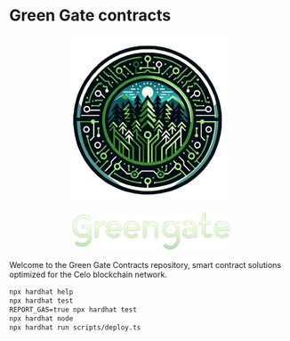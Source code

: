 # Green Gate contracts

<p align="center">
  <img src="https://github.com/RookieCol/hardhat-celo/blob/main/images/green-gate-logo.png" width="300" title="Green Gate Logo">
</p>

<p align="center">
  <img src="https://github.com/RookieCol/hardhat-celo/blob/main/images/green-gate-name-logo.png" width="300" title="Green Gate Name Logo">
</p>

Welcome to the Green Gate Contracts repository, smart contract solutions optimized for the Celo blockchain network. 


```shell
npx hardhat help
npx hardhat test
REPORT_GAS=true npx hardhat test
npx hardhat node
npx hardhat run scripts/deploy.ts
```
